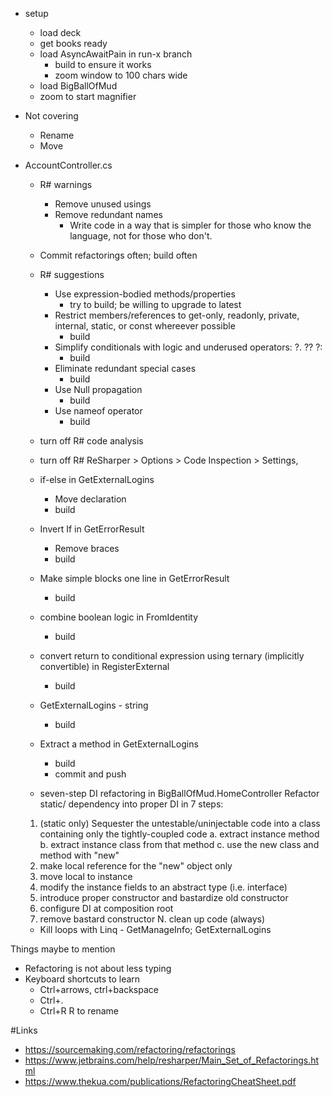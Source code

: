 - setup
	- load deck
	- get books ready
	- load AsyncAwaitPain in run-x branch
        - build to ensure it works
        - zoom window to 100 chars wide
	- load BigBallOfMud 
    - zoom to start magnifier
	
- Not covering 
    - Rename 
    - Move

- AccountController.cs 
    - R# warnings
        - Remove unused usings
        - Remove redundant names   
            - Write code in a way that is simpler for those who know the language, not for those who don't.
    - Commit refactorings often; build often
    - R# suggestions
        - Use expression-bodied methods/properties
            - try to build; be willing to upgrade to latest 
        - Restrict members/references to get-only, readonly, private, internal, static, or const whereever possible
            - build
        - Simplify conditionals with logic and underused operators: ?.  ??  ?:     
            - build        
        - Eliminate redundant special cases
            - build
        - Use Null propagation
            - build
        - Use nameof operator
            - build
    - turn off R# code analysis
    - turn off R#
        ReSharper > Options > Code Inspection > Settings,
	- if-else in GetExternalLogins
       - Move declaration
       - build
    - Invert If in GetErrorResult
       - Remove braces
       - build
    - Make simple blocks one line in GetErrorResult
        - build
    - combine boolean logic in FromIdentity
        - build
    - convert return to conditional expression using ternary (implicitly convertible) in RegisterExternal
        - build
    - GetExternalLogins - string 
        - build
    - Extract a method in GetExternalLogins
         - build
         - commit and push

  - seven-step DI refactoring in BigBallOfMud.HomeController
 Refactor static/ dependency into proper DI in 7 steps:
   1. (static only) Sequester the untestable/uninjectable code into a class containing
	only the tightly-coupled code
		a. extract instance method
		b. extract instance class from that method
		c. use the new class and method with "new"
	2. make local reference for the "new" object only
	3. move local to instance 
	4. modify the instance fields to an abstract type (i.e. interface)
	5. introduce proper constructor and bastardize old constructor
	6. configure DI at composition root
	7. remove bastard constructor
	N. clean up code (always)        

  - Kill loops with Linq - GetManageInfo;  GetExternalLogins
    

Things maybe to mention
- Refactoring is not about less typing
- Keyboard shortcuts to learn
  - Ctrl+arrows, ctrl+backspace
  - Ctrl+.
  - Ctrl+R R to rename

#Links
  - https://sourcemaking.com/refactoring/refactorings
  - https://www.jetbrains.com/help/resharper/Main_Set_of_Refactorings.html
  - https://www.thekua.com/publications/RefactoringCheatSheet.pdf